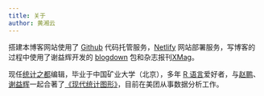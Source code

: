```yaml
---
title: 关于
author: 黄湘云
---
```



搭建本博客网站使用了 [Github](https://github.com/) 代码托管服务，[Netlify](https://www.netlify.com/) 网站部署服务，写博客的过程中使用了谢益辉开发的 [blogdown](https://github.com/rstudio/blogdown) 包和杂志报刊[XMag](https://github.com/yihui/hugo-xmag)。

现任[统计之都](https://cosx.org/)编辑，毕业于中国矿业大学（北京），多年 [R 语言](https://cran.r-project.org/)爱好者，与[赵鹏](https://pzhao.org/zh)、[谢益辉](https://yihui.org/)一起合著了[《现代统计图形》](https://msg2020.pzhao.org/)，目前在美团从事数据分析工作。
